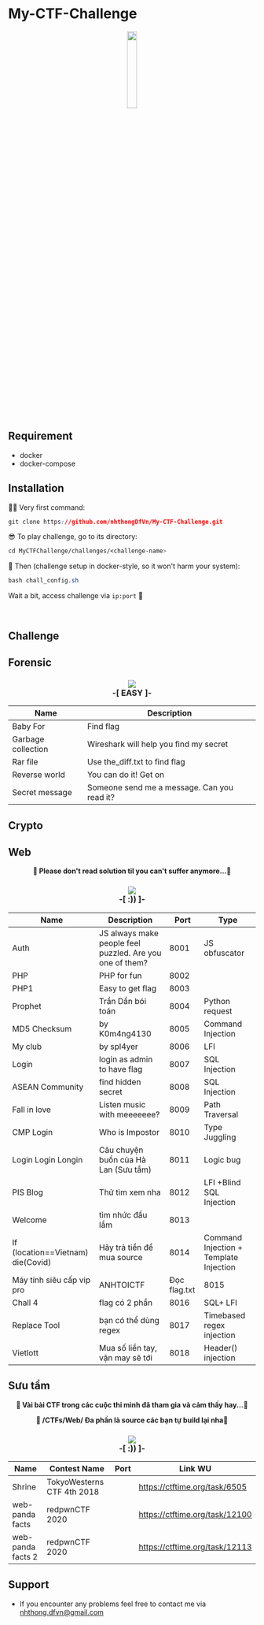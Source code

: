 # My-CTF-Challenge

<p align="center">
  <img src="https://i.imgur.com/axBjwxB.gif" height="20%" width="20%">
</p>

## Requirement

* docker
* docker-compose

## Installation

🕵🏾 Very first command: 
```css
git clone https://github.com/nhthongDfVn/My-CTF-Challenge.git
```

😎 To play challenge, go to its directory:
```css
cd MyCTFChallenge/challenges/<challenge-name>
```

🤘 Then (challenge setup in docker-style, so it won't harm your system):
```css
bash chall_config.sh 
```

Wait a bit, access challenge via `ip:port` 🏁 

<br>


## Challenge
## Forensic


### <p align="center"><img src="https://i.imgur.com/p5WFB8A.png"><br>**-[ EASY ]-**</p>
| Name       | Description                                                                                       | 
|------------|---------------------------------------------------------------------------------------------------|
| Baby For   |  Find flag                                                                                        | 
| Garbage collection        |  Wireshark will help you find my secret                                            | 
| Rar file   |  Use the_diff.txt to find flag                                                                    | 
| Reverse world    |  You can do it! Get on                                                                      |
| Secret message    |  Someone send me a message. Can you read it?                                               |

## Crypto

## Web

**<p align="center">🎉 Please don't read solution til you can't suffer anymore...🎉</p>**


### <p align="center"><img src="https://i.imgur.com/p5WFB8A.png"><br>**-[ :)) ]-**</p>
| Name       | Description                                                                                       | Port |     Type     |
|------------|---------------------------------------------------------------------------------------------------|------|--------------|
| Auth       |  JS always make people feel puzzled. Are you one of them?                                         | 8001 |JS obfuscator |
| PHP        |  PHP for fun                                                                                      | 8002 |              |
| PHP1       |  Easy to get flag                                                                                 | 8003 |              |
| Prophet    |  Trần Dần bói toán                                                                                | 8004 |Python request|
| MD5 Checksum|  by K0m4ng4130                                                                                   | 8005 |Command Injection|
| My club    |  by spl4yer                                                                                       | 8006 |LFI           |
| Login      |  login as admin to have flag                                                                      | 8007 |SQL Injection |
| ASEAN Community      |  find hidden secret                                                                     | 8008 |SQL Injection |
| Fall in love      |  Listen music with meeeeeee?                                                               | 8009 |Path Traversal|
| CMP Login      |  Who is Impostor                                                                              | 8010 |Type Juggling |
| Login Login Longin   |  Câu chuyện buồn của Hà Lan (Sưu tầm)                                                   | 8011 |Logic bug     |
| PIS Blog      |  Thử tìm xem nha                                                                               | 8012 |LFI +Blind SQL Injection|
| Welcome       |  tìm nhức đầu lắm                                                                              | 8013 |              |
| If (location==Vietnam) die(Covid)|  Hãy trả tiền để mua source                                                 | 8014 |Command Injection + Template Injection|
| Máy tính siêu cấp vip pro|  ANHTOICTF | Đọc flag.txt                                                           | 8015 | Eval         |
| Chall 4       |  flag có 2 phần                                                                                | 8016 | SQL+ LFI     |
| Replace Tool  |  bạn có thể dùng regex                                                                         | 8017 | Timebased regex injection|
| Vietlott      |  Mua số liền tay, vận may sẽ tới                                                               | 8018 | Header() injection|


## Sưu tầm

**<p align="center">🎉 Vài bài CTF trong các cuộc thi mình đã tham gia và cảm thấy hay...🎉</p>**
**<p align="center">🎉 /CTFs/Web/<name> Đa phần là source các bạn tự build lại nha🎉</p>**


### <p align="center"><img src="https://i.imgur.com/p5WFB8A.png"><br>**-[ :)) ]-**</p>
| Name       | Contest Name                 | Port | Link WU      |
|------------|------------------------------|------|--------------|
| Shrine     |  TokyoWesterns CTF 4th 2018  |      | https://ctftime.org/task/6505 |
| web-panda facts|  redpwnCTF 2020          |      | https://ctftime.org/task/12100 |
| web-panda facts 2|  redpwnCTF 2020        |      | https://ctftime.org/task/12113 |






## Support
- If you encounter any problems feel free to contact me via nhthong.dfvn@gmail.com
